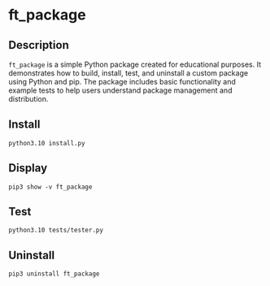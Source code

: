 # ft_package

## Description

`ft_package` is a simple Python package created for educational purposes. It demonstrates how to build, install, test, and uninstall a custom package using Python and pip. The package includes basic functionality and example tests to help users understand package management and distribution.

## Install

```
python3.10 install.py
```

## Display

```
pip3 show -v ft_package
```

## Test

```
python3.10 tests/tester.py
```

## Uninstall

```
pip3 uninstall ft_package
```